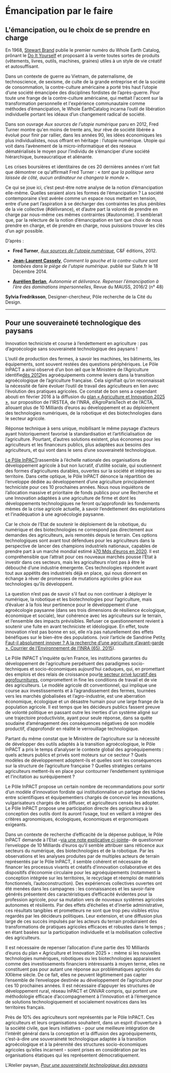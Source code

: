 # Émancipation par le faire

## L'émancipation, ou le choix de se prendre en charge

En 1968, [Stewart Brand](https://fr.wikipedia.org/wiki/Stewart_Brand) publie le premier numéro du Whole Earth Catalog, prônant le [Do It Yourself](https://fr.wikipedia.org/wiki/Do_it_yourself) et proposant à la vente toutes sortes de produits \(vêtements, livres, outils, machines, graines\) utiles à un style de vie créatif et autosuffisant.

Dans un contexte de guerre au Vietnam, de paternalisme, de technoscience, de sexisme, de culte de la grande entreprise et de la société de consommation, la contre-culture américaine a porté très haut l’utopie d’une société émancipée des disciplines fordistes de l’après-guerre. Pour toute une frange de la contre-culture américaine, qui mettait l'accent sur la transformation personnelle et l'expérience communautaire comme méthodes d’émancipation, le Whole EarthCatalog incarna l’outil de libération individuelle portant les idéaux d’un changement radical de société.

Dans son ouvrage _Aux sources de l'utopie numérique_ paru en 2012, Fred Turner montre qu'en moins de trente ans, leur rêve de société libérée a évolué pour finir par rallier, dans les années 90, les idées économiques les plus individualistes, nous offrant en héritage : l’utopie numérique. Utopie qui voit dans l’avènement de la micro-informatique et des réseaux dématérialisés le moyen pour l’individu de s’émanciper d’une société hiérarchique, bureaucratique et aliénante.

Les crises boursières et identitaires de ces 20 dernières années n'ont fait que démontrer ce qu'affirmait Fred Turner : « _tant que la politique sera laissée de côté, aucun ordinateur ne changera le monde_ ».

Ce qui se joue ici, c’est peut-être notre analyse de la notion d’émancipation elle-même. Quelles seraient alors les formes de l’émancipation ? La société contemporaine s’est avérée comme un espace nous mettant en tension, entre d’une part l’aspiration à se décharger des contraintes les plus pénibles de la vie collective \(\#délivrance\), et d’autre part la volonté de prendre en charge par nous-même ces mêmes contraintes \(\#autonomie\). Il semblerait que, par la relecture de la notion d’émancipation en tant que choix de nous prendre en charge, et de prendre en charge, nous puissions trouver les clés d’un agir possible.

D’après :

* **Fred Turner**, [_Aux sources de l'utopie numérique_](http://cfeditions.com/Turner/), C&F éditions, 2012.

* [**Jean-Laurent Cassely**](http://www.slate.fr/source/jean-laurent-cassely), _Comment la gauche et la contre-culture sont tombées dans le piège de l'utopie numérique_. publié sur Slate.fr le 18 Décembre 2014.

* [**Aurélien Berlan**](https://www.cairn.info/publications-de-Berlan-Aurélien--80289.htm), _Autonomie et délivrance. Repenser l’émancipation à l’ère des dominations impersonnelles_, Revue du MAUSS, 2016/2 \(n° 48\)

**Sylvia Fredriksson**, Designer-chercheur, Pôle recherche de la Cité du Design.

---

## **Pour une souveraineté technologique des paysans**

Innovation techniciste et course à l’endettement en agriculture : pas d’agroécologie sans souveraineté technologique des paysans !

L’outil de production des fermes, à savoir les machines, les bâtiments, les équipements, sont souvent restées des questions périphériques. Le Pôle InPACT a ainsi observé d’un bon œil que le Ministère de l’Agriculture identifie[dès 2012](http://agriculture.gouv.fr/remise-du-rapport-sur-lagro-ecologie-par-marion-guillou-stephane-le-foll-0)les agroéquipements comme leviers dans la transition agroécologique de l’agriculture française. Cela signifiait qu’on reconnaissait la nécessité de faire évoluer l’outil de travail des agriculteurs en lien avec l’évolution des pratiques agricoles. Ce constat de bon sens a cependant abouti en février 2016 à la diffusion du [plan « Agriculture et Innovation 2025 »](http://agriculture.gouv.fr/plan-agriculture-innovation-2025-premier-bilan-des-actions), sur proposition de l’IRSTEA, de l’INRA, d’AgroParisTech et de l’ACTA, allouant plus de 10 Milliards d’euros au développement et au déploiement des technologies numériques, de la robotique et des biotechnologies dans le secteur agricole.

Réponse technique à sens unique, mobilisant le même paysage d’acteurs ayant historiquement favorisé la standardisation et l’artificialisation de l’agriculture. Pourtant, d’autres solutions existent, plus économes pour les agriculteurs et les financeurs publics, plus adaptées aux besoins des agriculteurs, et qui vont dans le sens d’une souveraineté technologique.

[Le Pôle InPACT](http://agricultures-alternatives.org/rubrique12.html)rassemble à l’échelle nationale des organisations de développement agricole à but non lucratif, d’utilité sociale, qui soutiennent des formes d’agricultures durables, ouvertes sur la société et intégrées au territoire. Dans cette optique, le Pôle InPACT dénonce la répartition de l’enveloppe dédiée au développement d’une agriculture principalement techniciste pour ces 10 prochaines années. Nous nous inquiétons de l’allocation massive et prioritaire de fonds publics pour une Recherche et une Innovation adaptées à une agriculture de firme et dont les développements technologiques ne feront qu’approfondir les fondements mêmes de la crise agricole actuelle, à savoir l’endettement des exploitations et l’inadéquation à une agroécologie paysanne.

Car le choix de l’Etat de soutenir le déploiement de la robotique, du numérique et des biotechnologies ne correspond pas directement aux demandes des agriculteurs, avis remontés depuis le terrain. Ces options technologiques sont avant tout défendues pour les agriculteurs dans la perspective de lancer des champions industriels nationaux, capables de prendre part à un marché mondial estimé à[70 Mds d’euros en 2020](http://www.agrapresse.fr/le-march-mondial-des-robots-agricoles-va-passer-de-3-73-mrd-d-ici-2024-art412853-6.html?Itemid=339). Il est compréhensible que l’attrait pour ces nouveaux marchés pousse l’Etat à investir dans ces secteurs, mais les agriculteurs n’ont pas à être le débouché d’une industrie émergente. Ces technologies répondent avant tout aux appétits des industriels déjà en place, qui nous donnent en échange à rêver de promesses de mutations agricoles grâce aux technologies qu’ils développent.

La question n’est pas de savoir s’il faut ou non continuer à déployer le numérique, la robotique et les biotechnologies pour l’agriculture, mais d’évaluer à la fois leur pertinence pour le développement d’une agroécologie paysanne \(dans ses trois dimensions de résilience écologique, économique et sociale\), leur cohérence avec les agriculteurs sur le terrain, et l’ensemble des impacts prévisibles. Refuser ce questionnement revient à soutenir une fuite en avant techniciste et idéologique. En effet, toute innovation n’est pas bonne en soi, elle n’a pas naturellement des effets bénéfiques sur le bien-être des populations. \(voir l’article de Sandrine Petit[« Faut-il absolument innover ? A la recherche d’une agriculture d’avant-garde ». Courrier de l’Environnement de l’INRA \(65\), 2015](https://hal.archives-ouvertes.fr/hal-01222751/file/3-C65Petit.pdf)\).

Le Pôle INPACT s’inquiète qu’en France, les institutions garantes du développement de l’agriculture perpétuent des paradigmes socio-techniques et socio-économiques aujourd’hui caduques, qui, en promettant des emplois et des relais de croissance pour[le secteur privé lucratif des agrofournitures](http://www.lemonde.fr/economie/article/2016/10/12/les-ventes-de-tracteurs-plongent-en-france_5012168_3234.html), compromettent in fine les conditions de travail et de vie des agriculteurs. Le modèle agricole dit conventionnel, qui implique une course aux investissements et à l’agrandissement des fermes, tournées vers les marchés globalisées et l’agro-industrie, est une aberration économique, écologique et un désastre humain pour une large frange de la population agricole. Il est temps que les décideurs publics fassent preuve de volonté politique en passant outre les inerties d’un système aligné sur une trajectoire productiviste, ayant pour seule réponse, dans sa quête soudaine d’aménagement des conséquences négatives de son modèle productif, d’approfondir en réalité le verrouillage technologique.

Partant du même constat que le Ministère de l’agriculture sur la nécessité de développer des outils adaptés à la transition agroécologique, le Pôle InPACT a pris le temps d’analyser le contexte global des agroéquipements : quels acteurs publics et privés sont moteurs sur ce secteur ? Quels modèles de développement adoptent-ils et quelles sont les conséquences sur la structure de l’agriculture française ? Quelles stratégies certains agriculteurs mettent-ils en place pour contourner l’endettement systémique et l’incitation au suréquipement ?

Le Pôle InPACT propose un certain nombre de recommandations pour sortir d’un modèle d’innovation fordiste qui institutionnalise un partage des tâches entre scientifiques et équipementiers chargés de concevoir les innovations, vulgarisateurs chargés de les diffuser, et agriculteurs censés les adopter. Le Pôle InPACT propose une participation directe des agriculteurs à la conception des outils dont ils auront l’usage, tout en veillant à intégrer des critères agronomiques, écologiques, économiques et ergonomiques exigeants.

Dans un contexte de recherche d’efficacité de la dépense publique, le Pôle InPACT demande à l’Etat –[via une note explicative ci-jointe](http://www.latelierpaysan.org/IMG/pdf/impression_plaidoyer_long_janv_17.pdf)– de questionner l’enveloppe de 10 Milliards d’euros qu’il semble attribuer sans réticence aux secteurs du numérique, des biotechnologies et de la robotique. Par les observations et les analyses produites par de multiples acteurs de terrain représentés par le Pôle InPACT, il semble cohérent et nécessaire de financer les processus vivants et créatifs d’innovation collaborative et des dispositifs d’économie circulaire pour les agroéquipements \(notamment la conception intégrée sur les territoires, le recyclage et réemploi de matériels fonctionnels, l’autoconstruction\). Des expériences collectives ouvertes ont été menées dans les campagnes : les connaissances et les savoir-faire générés présentent des caractéristiques d’efficacité évidentes pour la profession agricole, pour sa mutation vers de nouveaux systèmes agricoles autonomes et résilients. Par des effets d’échelles et d’inertie administrative, ces résultats tangibles et prometteurs ne sont que trop peu visibles et/ou regardés par les décideurs politiques. Leur extension, et une diffusion plus large de ces succès impulsés par les acteurs du terrain produiraient des transformations de pratiques agricoles efficaces et robustes dans le temps ; en étant basées sur la participation individuelle et la mobilisation collective des agriculteurs.

Il est nécessaire de repenser l’allocation d’une partie des 10 Milliards d’euros du plan « Agriculture et Innovation 2025 » : même si les nouvelles technologies numériques, robotiques ou les biotechnologies apparaissent comme des investissements financiers intéressants à moyen terme, elles ne constituent pas pour autant une réponse aux problématiques agricoles du XXIème siècle. De ce fait, elles ne peuvent légitimement pas capter l’ensemble de l’enveloppe destinée au développement de l’agriculture pour ces 10 prochaines années. Il est nécessaire d’appuyer les structures de développement rural, réseau InPACT et ONVAR compris, qui portent une méthodologie efficace d’accompagnement à l’innovation et à l’émergence de solutions technologiquement et socialement novatrices dans les territoires français.

Près de 10% des agriculteurs sont représentés par le Pôle InPACT. Ces agriculteurs et leurs organisations souhaitent, dans un esprit d’ouverture à la société civile, que leurs initiatives - pour une meilleure intégration de l’intérêt général dans la conception et la diffusion des agroéquipements, c’est-à-dire une souveraineté technologique adaptée à la transition agroécologique et à la pérennité des structures socio-économiques agricoles qu’elles incarnent - soient prises en considération par les organisations étatiques qui les représentent démocratiquement.

L'Atelier paysan, [_Pour une souveraineté technologique des paysans_](http://www.latelierpaysan.org/Pour-une-souverainete-technologique-des-paysans)

